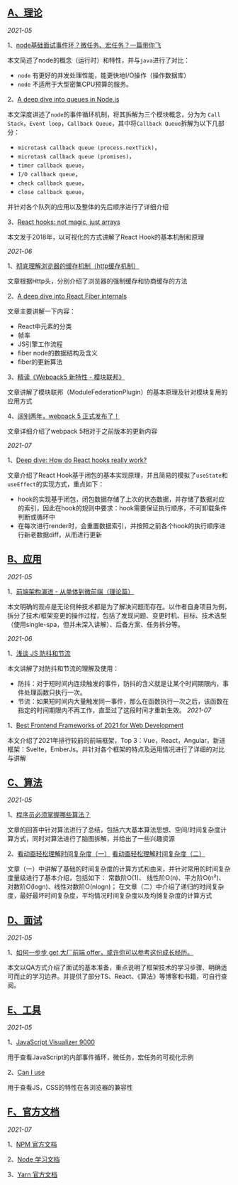 ## [A、理论](https://wolf-wolf.github.io/blog_record/article/a_theory/index)

*2021-05*

1、[node基础面试事件环？微任务、宏任务？一篇带你飞](https://blog.csdn.net/eeewwwddd/article/details/80862682)

本文简述了node的概念（运行时）和特性，并与`java`进行了对比：
 - `node` 有更好的并发处理性能，能更快地I/O操作（操作数据库）
 - `node` 不适用于大型密集CPU预算的服务。

2、[A deep dive into queues in Node.js](https://blog.logrocket.com/a-deep-dive-into-queues-in-node-js/)

本文深度讲述了`node`的事件循环机制，将其拆解为三个模块概念，分为为 `Call Stack`，`Event loop`，`Callback Queue`，其中将`Callback Queue`拆解为以下几部分：
 - `microtask callback queue (process.nextTick)`，
 - `microtask callback queue (promises)`，
 - `timer callback queue`，
 - `I/O callback queue`，
 - `check callback queue`，
 - `close callback queue`，

并针对各个队列的应用以及整体的先后顺序进行了详细介绍

3、[React hooks: not magic, just arrays](https://medium.com/@ryardley/react-hooks-not-magic-just-arrays-cd4f1857236e)

本文发于2018年，以可视化的方式讲解了React Hook的基本机制和原理

*2021-06*

1、[彻底理解浏览器的缓存机制（http缓存机制）](https://www.cnblogs.com/chengxs/p/10396066.html)

文章根据Http头，分别介绍了浏览器的强制缓存和协商缓存的方法

2、[A deep dive into React Fiber internals](https://blog.logrocket.com/deep-dive-into-react-fiber-internals/)

文章主要讲解一下内容：

- React中元素的分类
- 帧率
- JS引擎工作流程
- fiber node的数据结构及含义
- fiber的更新算法

3、[精读《Webpack5 新特性 - 模块联邦》](https://zhuanlan.zhihu.com/p/115403616)

文章讲解了模块联邦（ModuleFederationPlugin）的基本原理及针对模块复用的应用方式

4、[阔别两年，webpack 5 正式发布了！](https://juejin.cn/post/6882663278712094727)

文章详细介绍了webpack 5相对于之前版本的更新内容

*2021-07*

1、[Deep dive: How do React hooks really work?](https://www.netlify.com/blog/2019/03/11/deep-dive-how-do-react-hooks-really-work/)

文章介绍了React Hook基于闭包的基本实现原理，并且简易的模拟了`useState`和`useEffect`的实现方式，重点如下：

- hook的实现基于闭包，闭包数据存储了上次的状态数据，并存储了数据对应的索引，因此在hook的规则中要求：hook需要保证执行顺序，不可卸载条件判断或循环中
- 在每次进行render时，会重置数据索引，并按照之前各个hook的执行顺序进行新老数据diff，从而进行更新

## [B、应用](https://wolf-wolf.github.io/blog_record/article/b_apply/index)

*2021-05*

1、[前端架构演进 - 从单体到微前端（理论篇）](https://mp.weixin.qq.com/s/eNC69rNqSR8XtXDmw66bVQ)

本文明确的观点是无论何种技术都是为了解决问题而存在。以作者自身项目为例，拆分了技术/框架变更的操作过程，包括了发现问题、变更时机、目标、技术选型（使用single-spa，但并未深入讲解）、后备方案、任务拆分等。

*2021-06*

1、[浅谈 JS 防抖和节流](https://segmentfault.com/a/1190000018428170)

本文讲解了对防抖和节流的理解及使用：
- 防抖：对于短时间内连续触发的事件，防抖的含义就是让某个时间期限内，事件处理函数只执行一次。
- 节流：如果短时间内大量触发同一事件，那么在函数执行一次之后，该函数在指定的时间期限内不再工作，直至过了这段时间才重新生效。
*2021-07*

1、[Best Frontend Frameworks of 2021 for Web Development](https://www.simform.com/best-frontend-frameworks/#section8)

本文介绍了2021年排行较前的前端框架，Top 3：Vue，React，Angular，新进框架：Svelte，EmberJs。并针对各个框架的特点及适用情况进行了详细的对比与讲解

## [C、算法](https://wolf-wolf.github.io/blog_record/article/c_algorithm/index)

*2021-05*

1、[程序员必须掌握哪些算法？](https://www.zhihu.com/question/23148377)

文章的回答中针对算法进行了总结，包括六大基本算法思想、空间/时间复杂度计算方式，同时对算法进行了脑图拆解，并给出了一些兴趣资源

2、[看动画轻松理解时间复杂度（一）](https://www.cxyxiaowu.com/1996.html)
[看动画轻松理解时间复杂度（二）](https://www.cxyxiaowu.com/1984.html)

文章（一）中讲解了基础的时间复杂度的计算方式和由来，并针对常用的时间复杂度量级进行了基本介绍，包括如下： 常数阶O(1)、 线性阶O(n)、平方阶O(n²)、对数阶O(logn)、线性对数阶O(nlogn)；
在文章（二）中介绍了递归的时间复杂度，最好最坏时间复杂度，平均情况时间复杂度以及均摊复杂度的计算方式


## [D、面试](https://wolf-wolf.github.io/blog_record/article/d_interview/index)

*2021-05*

1、[如何一步步 get 大厂前端 offer，或许你可以参考这份成长经历。](https://mp.weixin.qq.com/s/35GC0FHQ47GjQ7GwbFYtUQ)

本文以QA方式介绍了面试的基本准备，重点说明了框架技术的学习步骤、明确适可而止的学习边界。并提供了部分TS、React、《算法》等博客和书籍，可自行查阅。

## [E、工具](https://wolf-wolf.github.io/blog_record/article/e_tools/index)

*2021-05*

1、[JavaScript Visualizer 9000](https://www.jsv9000.app/)

用于查看JavaScript的内部事件循环，微任务，宏任务的可视化示例

2、[Can I use](https://caniuse.com/)

用于查看JS，CSS的特性在各浏览器的兼容性
## [F、官方文档](https://wolf-wolf.github.io/blog_record/article/f_official/index)

*2021-07*

1、[NPM 官方文档](https://docs.npmjs.com/)

2、[Node 学习文档](https://nodejs.dev/learn)

3、[Yarn 官方文档](https://yarnpkg.com/)

